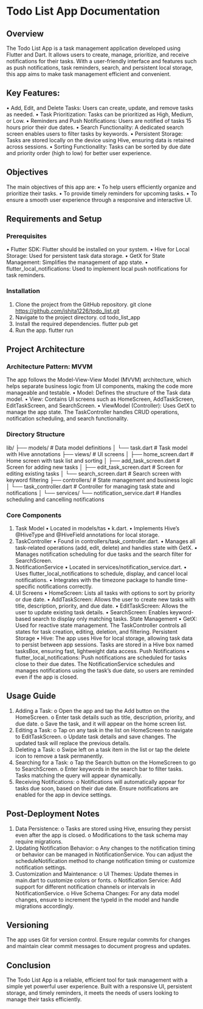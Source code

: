 # Todo List App Documentation
## Overview
The Todo List App is a task management application developed using Flutter and Dart. It allows users to create, manage, prioritize, and receive notifications for their tasks. With a user-friendly interface and features such as push notifications, task reminders, search, and persistent local storage, this app aims to make task management efficient and convenient.
## Key Features:
•	Add, Edit, and Delete Tasks: Users can create, update, and remove tasks as needed.
•	Task Prioritization: Tasks can be prioritized as High, Medium, or Low.
•	Reminders and Push Notifications: Users are notified of tasks 15 hours prior their due dates.
•	Search Functionality: A dedicated search screen enables users to filter tasks by keywords.
•	Persistent Storage: Tasks are stored locally on the device using Hive, ensuring data is retained across sessions.
•	Sorting Functionality: Tasks can be sorted by due date and priority order (high to low) for better user experience.
## Objectives
The main objectives of this app are:
•	To help users efficiently organize and prioritize their tasks.
•	To provide timely reminders for upcoming tasks.
•	To ensure a smooth user experience through a responsive and interactive UI.
## Requirements and Setup
### Prerequisites
•	Flutter SDK: Flutter should be installed on your system.
•	Hive for Local Storage: Used for persistent task data storage.
•	GetX for State Management: Simplifies the management of app state.
•	flutter_local_notifications: Used to implement local push notifications for task reminders.
### Installation
1.	Clone the project from the GitHub repository.
git clone https://github.com/ishita1226/todo_list.git
2.	Navigate to the project directory.
cd todo_list_app
3.	Install the required dependencies.
flutter pub get
4.	Run the app.
flutter run
## Project Architecture
### Architecture Pattern: MVVM
The app follows the Model-View-View Model (MVVM) architecture, which helps separate business logic from UI components, making the code more manageable and testable.
•	Model: Defines the structure of the Task data model.
•	View: Contains UI screens such as HomeScreen, AddTaskScreen, EditTaskScreen, and SearchScreen.
•	ViewModel (Controller): Uses GetX to manage the app state. The TaskController handles CRUD operations, notification scheduling, and search functionality.
### Directory Structure
lib/
├── models/               # Data model definitions
│   └── task.dart         # Task model with Hive annotations
├── views/                # UI screens
│   ├── home_screen.dart  # Home screen with task list and sorting
│   ├── add_task_screen.dart   # Screen for adding new tasks
│   ├── edit_task_screen.dart  # Screen for editing existing tasks
│   └── search_screen.dart     # Search screen with keyword filtering
├── controllers/          # State management and business logic
│   └── task_controller.dart  # Controller for managing task state and notifications
│
└── services/
    └── notification_service.dart  # Handles scheduling and cancelling notifications
### Core Components
1. Task Model
•	Located in models/tas
•	k.dart.
•	Implements Hive’s @HiveType and @HiveField annotations for local storage.
2. TaskController
•	Found in controllers/task_controller.dart.
•	Manages all task-related operations (add, edit, delete) and handles state with GetX.
•	Manages notification scheduling for due tasks and the search filter for SearchScreen.
3. NotificationService
•	Located in services/notification_service.dart.
•	Uses flutter_local_notifications to schedule, display, and cancel local notifications.
•	Integrates with the timezone package to handle time-specific notifications correctly.
4. UI Screens
•	HomeScreen: Lists all tasks with options to sort by priority or due date.
•	AddTaskScreen: Allows the user to create new tasks with title, description, priority, and due date.
•	EditTaskScreen: Allows the user to update existing task details.
•	SearchScreen: Enables keyword-based search to display only matching tasks.
State Management
•	GetX: Used for reactive state management. The TaskController controls all states for task creation, editing, deletion, and filtering.
Persistent Storage
•	Hive: The app uses Hive for local storage, allowing task data to persist between app sessions. Tasks are stored in a Hive box named tasksBox, ensuring fast, lightweight data access.
Push Notifications
•	flutter_local_notifications: Push notifications are scheduled for tasks close to their due dates. The NotificationService schedules and manages notifications using the task’s due date, so users are reminded even if the app is closed.

## Usage Guide
1.	Adding a Task:
o	Open the app and tap the Add button on the HomeScreen.
o	Enter task details such as title, description, priority, and due date.
o	Save the task, and it will appear on the home screen list.
2.	Editing a Task:
o	Tap on any task in the list on HomeScreen to navigate to EditTaskScreen.
o	Update task details and save changes. The updated task will replace the previous details.
3.	Deleting a Task:
o	Swipe left on a task item in the list or tap the delete icon to remove a task permanently.
4.	Searching for a Task:
o	Tap the Search button on the HomeScreen to go to SearchScreen.
o	Enter keywords in the search bar to filter tasks. Tasks matching the query will appear dynamically.
5.	Receiving Notifications:
o	Notifications will automatically appear for tasks due soon, based on their due date. Ensure notifications are enabled for the app in device settings.
## Post-Deployment Notes
1.	Data Persistence:
o	Tasks are stored using Hive, ensuring they persist even after the app is closed.
o	Modifications to the task schema may require migrations.
2.	Updating Notification Behavior:
o	Any changes to the notification timing or behavior can be managed in NotificationService. You can adjust the scheduleNotification method to change notification timing or customize notification settings.
3.	Customization and Maintenance:
o	UI Themes: Update themes in main.dart to customize colors or fonts.
o	Notification Service: Add support for different notification channels or intervals in NotificationService.
o	Hive Schema Changes: For any data model changes, ensure to increment the typeId in the model and handle migrations accordingly.
## Versioning
The app uses Git for version control. Ensure regular commits for changes and maintain clear commit messages to document progress and updates.
## Conclusion
The Todo List App is a reliable, efficient tool for task management with a simple yet powerful user experience. Built with a responsive UI, persistent storage, and timely reminders, it meets the needs of users looking to manage their tasks efficiently.


